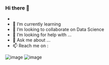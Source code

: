 ### Hi there 👋

- 
- 🌱 I’m currently learning 
- 👯 I’m looking to collaborate on Data Science
- 🤔 I’m looking for help with ...
- 💬 Ask me about ...
- 📫 Reach me on :

![image](https://user-images.githubusercontent.com/67156287/169692530-67ce7966-0700-42a8-9fbc-0788d78b6a4d.png)
![image](https://user-images.githubusercontent.com/67156287/169692586-e2e08321-1f24-4607-b665-8555117c89ad.png)

